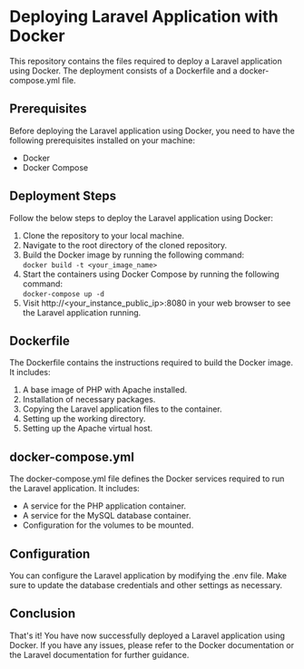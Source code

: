 # Deploying Laravel Application with Docker
This repository contains the files required to deploy a Laravel application using Docker. The deployment consists of a Dockerfile and a docker-compose.yml file.
## Prerequisites
Before deploying the Laravel application using Docker, you need to have the following prerequisites installed on your machine:

- Docker
- Docker Compose

## Deployment Steps
Follow the below steps to deploy the Laravel application using Docker:

1. Clone the repository to your local machine.
2. Navigate to the root directory of the cloned repository.
3. Build the Docker image by running the following command:
   \
   `docker build -t <your_image_name> `
4. Start the containers using Docker Compose by running the following command:
   \
   `docker-compose up -d`
5. Visit http://<your_instance_public_ip>:8080 in your web browser to see the Laravel application running.



## Dockerfile

The Dockerfile contains the instructions required to build the Docker image. It includes:

1. A base image of PHP with Apache installed.
2. Installation of necessary packages.
3. Copying the Laravel application files to the container.
4. Setting up the working directory.
5. Setting up the Apache virtual host.


## docker-compose.yml
The docker-compose.yml file defines the Docker services required to run the Laravel application. It includes:

- A service for the PHP application container.
- A service for the MySQL database container.
- Configuration for the volumes to be mounted.

## Configuration

You can configure the Laravel application by modifying the .env file. Make sure to update the database credentials and other settings as necessary.

## Conclusion

That's it! You have now successfully deployed a Laravel application using Docker. If you have any issues, please refer to the Docker documentation or the Laravel documentation for further guidance.


